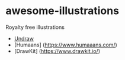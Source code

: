 # awesome-illustrations
Royalty free illustrations

- [Undraw](https://undraw.co/)
- [Humaans] (https://www.humaaans.com/)
- [DrawKit] (https://www.drawkit.io/)
